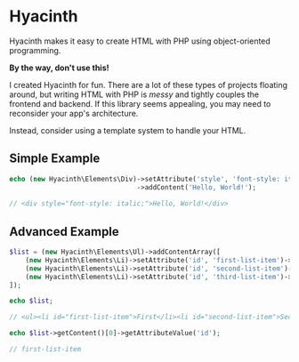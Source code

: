 # Hyacinth

Hyacinth makes it easy to create HTML with PHP using object-oriented programming.

**By the way, don't use this!**

I created Hyacinth for fun. There are a lot of these types of projects floating around, but writing HTML with PHP is _messy_ and tightly couples the frontend and backend. If this library seems appealing, you may need to reconsider your app's architecture.

Instead, consider using a template system to handle your HTML.

## Simple Example

```php
echo (new Hyacinth\Elements\Div)->setAttribute('style', 'font-style: italic;')
                                ->addContent('Hello, World!');
                                
// <div style="font-style: italic;">Hello, World!</div>
```

## Advanced Example

```php
$list = (new Hyacinth\Elements\Ul)->addContentArray([
    (new Hyacinth\Elements\Li)->setAttribute('id', 'first-list-item')->addContent('First'),
    (new Hyacinth\Elements\Li)->setAttribute('id', 'second-list-item')->addContent('Second'),
    (new Hyacinth\Elements\Li)->setAttribute('id', 'third-list-item')->addContent('Third')
]);

echo $list;

// <ul><li id="first-list-item">First</li><li id="second-list-item">Second</li><li id="third-list-item">Third</li></ul>

echo $list->getContent()[0]->getAttributeValue('id');

// first-list-item

```
